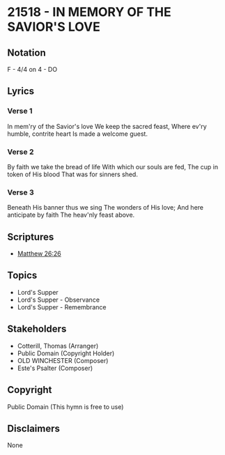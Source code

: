 # 21518 - IN MEMORY OF THE SAVIOR'S LOVE

## Notation

F - 4/4 on 4 - DO

## Lyrics

### Verse 1

In mem'ry of the Savior's love We keep the sacred feast, Where ev'ry humble, contrite heart Is made a welcome guest.

### Verse 2

By faith we take the bread of life With which our souls are fed, The cup in token of His blood That was for sinners shed.

### Verse 3

Beneath His banner thus we sing The wonders of His love; And here anticipate by faith The heav'nly feast above.


## Scriptures

- [Matthew 26:26](https://www.biblegateway.com/passage/?search=Matthew%2026%3A26)

## Topics

- Lord's Supper
- Lord's Supper - Observance
- Lord's Supper - Remembrance

## Stakeholders

- Cotterill, Thomas (Arranger)
- Public Domain (Copyright Holder)
- OLD WINCHESTER (Composer)
- Este's Psalter (Composer)

## Copyright

Public Domain
(This hymn is free to use)

## Disclaimers

None

